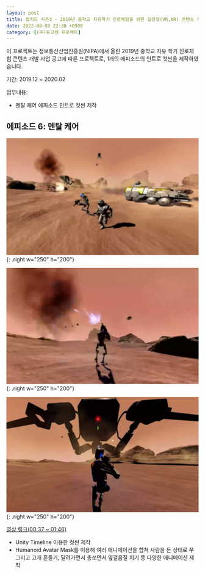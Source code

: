 ```yaml
---
layout: post
title: 랩키드 시즌3 - 2019년 중학교 자유학기 진로체험을 위한 실감형(VR,AR) 콘텐츠 개발 지원 사업
date: 2022-08-08 22:30 +0900
category: [(주)듀코젠 프로젝트]
---
```


이 프로젝트는 정보통산산업진흥원(NIPA)에서 올린 2019년 중학교 자유 학기 진로체험 콘텐츠 개발 사업 공고에 따른 프로젝트로, 1개의 에피소드의 인트로 컷씬을 제작하였습니다.

기간: 2019.12 ~ 2020.02

업무내용:

- 멘탈 케어 에피소드 인트로 컷씬 제작

## 에피소드 6: 멘탈 케어

![img-description](/assets/Labkid3Images/Mental_1.png){: .right w="250" h="200"}

![img-description](/assets/Labkid3Images/Mental_2.png){: .right w="250" h="200"}

![img-description](/assets/Labkid3Images/Mental_3.png){: .right w="250" h="200"}

[영상 링크(00:37 ~ 01:46)](https://vimeo.com/599334109/e3dcf225f3)

- Unity Timeline 이용한 컷씬 제작
- Humanoid Avatar Mask를 이용해 여러 애니메이션을 합쳐 사람을 든 상태로 쭈그리고 고개 흔들기, 달려가면서 총쏘면서 옆걸음질 치기 등 다양한 애니메이션 제작